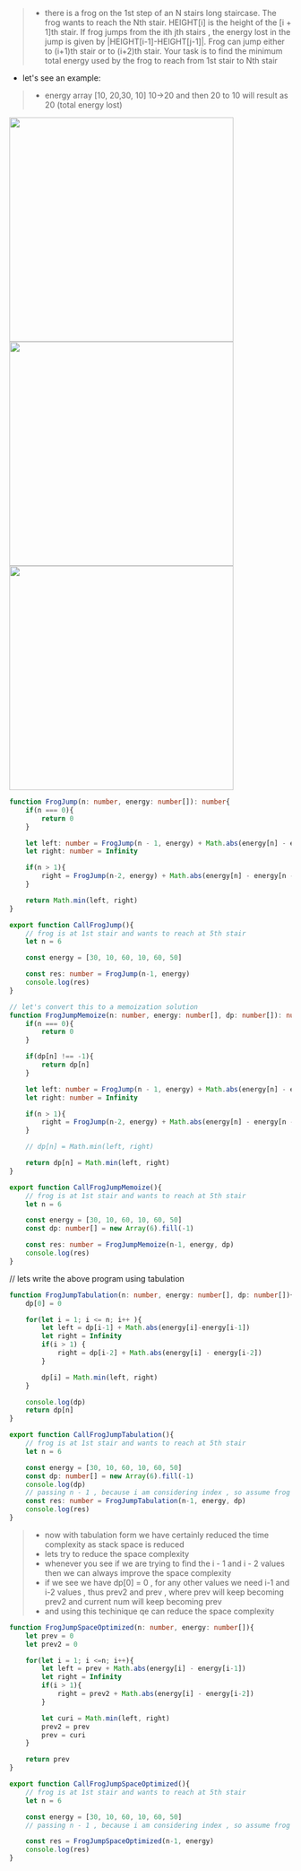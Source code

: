 > - there is a frog on the 1st step of an N stairs long staircase. The frog wants to reach the Nth stair. HEIGHT[i] is the height of the [i + 1]th stair. If frog jumps from the ith jth stairs , the energy lost in the jump is given by |HEIGHT[i-1]-HEIGHT[j-1]|. Frog can jump either to (i+1)th stair or to (i+2)th stair. Your task is to find the minimum total energy used by the frog to reach from 1st stair to Nth stair

- let's see an example:
> - energy array [10, 20,30, 10] 10->20 and then 20 to 10 will result as 20 (total energy lost)

<img src="https://github.com/Maniabhishek/Data-Structure-And-Algorithm/assets/31520295/963bbfc0-64a2-47d8-b57f-0f1dab19e971" width=400 height=400>
<img src="https://github.com/Maniabhishek/Data-Structure-And-Algorithm/assets/31520295/af986820-7229-4e43-8681-04166e9ec61e" width=400 height=400>
<img src="https://github.com/Maniabhishek/Data-Structure-And-Algorithm/assets/31520295/42c25044-1a91-409a-b65a-d1372a2fce13" width=400 height=400>

```ts
function FrogJump(n: number, energy: number[]): number{
    if(n === 0){
        return 0
    }

    let left: number = FrogJump(n - 1, energy) + Math.abs(energy[n] - energy[n-1])
    let right: number = Infinity

    if(n > 1){
        right = FrogJump(n-2, energy) + Math.abs(energy[n] - energy[n - 2])
    }

    return Math.min(left, right)
}

export function CallFrogJump(){
    // frog is at 1st stair and wants to reach at 5th stair
    let n = 6

    const energy = [30, 10, 60, 10, 60, 50]

    const res: number = FrogJump(n-1, energy)
    console.log(res)
}

```

```ts
// let's convert this to a memoization solution
function FrogJumpMemoize(n: number, energy: number[], dp: number[]): number{
    if(n === 0){
        return 0
    }

    if(dp[n] !== -1){
        return dp[n]
    }

    let left: number = FrogJump(n - 1, energy) + Math.abs(energy[n] - energy[n-1])
    let right: number = Infinity

    if(n > 1){
        right = FrogJump(n-2, energy) + Math.abs(energy[n] - energy[n - 2])
    }

    // dp[n] = Math.min(left, right)

    return dp[n] = Math.min(left, right)
}

export function CallFrogJumpMemoize(){
    // frog is at 1st stair and wants to reach at 5th stair
    let n = 6

    const energy = [30, 10, 60, 10, 60, 50]
    const dp: number[] = new Array(6).fill(-1)

    const res: number = FrogJumpMemoize(n-1, energy, dp)
    console.log(res)
}
```

// lets write the above program using tabulation
```ts
function FrogJumpTabulation(n: number, energy: number[], dp: number[]){
    dp[0] = 0

    for(let i = 1; i <= n; i++ ){
        let left = dp[i-1] + Math.abs(energy[i]-energy[i-1])
        let right = Infinity
        if(i > 1) {
            right = dp[i-2] + Math.abs(energy[i] - energy[i-2])
        }

        dp[i] = Math.min(left, right)
    }

    console.log(dp)
    return dp[n]
}

export function CallFrogJumpTabulation(){
    // frog is at 1st stair and wants to reach at 5th stair
    let n = 6

    const energy = [30, 10, 60, 10, 60, 50]
    const dp: number[] = new Array(6).fill(-1)
    console.log(dp)
    // passing n - 1 , because i am considering index , so assume frog is jumping from 0 to 5 which is equivalent to 1 to 6
    const res: number = FrogJumpTabulation(n-1, energy, dp)
    console.log(res)
}
```
> - now with tabulation form we have certainly reduced the time complexity as stack space is reduced
> - lets try to reduce the space complexity
> - whenever you see if we are trying to find the i - 1 and i - 2 values then we can always improve the space complexity
> - if we see we have dp[0] = 0 , for any other values we need i-1 and i-2 values , thus prev2 and prev , where prev will keep becoming prev2 and current num will keep becoming prev
> - and using this techinique qe can reduce the space complexity


```ts
function FrogJumpSpaceOptimized(n: number, energy: number[]){
    let prev = 0
    let prev2 = 0

    for(let i = 1; i <=n; i++){
        let left = prev + Math.abs(energy[i] - energy[i-1])
        let right = Infinity
        if(i > 1){
            right = prev2 + Math.abs(energy[i] - energy[i-2])
        }

        let curi = Math.min(left, right)
        prev2 = prev
        prev = curi
    }

    return prev
}

export function CallFrogJumpSpaceOptimized(){
    // frog is at 1st stair and wants to reach at 5th stair
    let n = 6

    const energy = [30, 10, 60, 10, 60, 50]
    // passing n - 1 , because i am considering index , so assume frog is jumping from 0 to 5 which is equivalent to 1 to 6

    const res = FrogJumpSpaceOptimized(n-1, energy)
    console.log(res)
}
```
